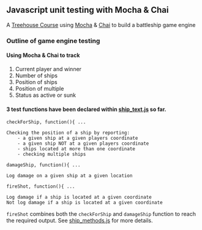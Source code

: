 ## Javascript unit testing with Mocha & Chai

A [Treehouse Course](https://teamtreehouse.com/library/javascript-unit-testing) using [Mocha](http://mochajs.org/) & [Chai](http://chaijs.com/) to build a battleship game engine

### Outline of game engine testing

#### Using Mocha & Chai to track

1. Current player and winner
2. Number of ships 
3. Position of ships
4. Position of multiple 
5. Status as active or sunk

#### 3 test functions have been declared within [ship_text.js]() so far.

`checkForShip, function(){ ...`

	Checking the position of a ship by reporting:
		- a given ship at a given players coordinate
		- a given ship NOT at a given players coordinate
		- ships located at more than one coordinate
		- checking multiple ships

`damageShip, function(){ ...`
	
	Log damage on a given ship at a given location


`fireShot, function(){ ...`

	Log damage if a ship is located at a given coordinate
	Not log damage if a ship is located at a given coordinate

`fireShot` combines both the `checkForShip` and `damageShip` function to reach the required output. See [ship_methods.js]() for more details.
